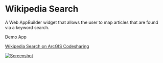 # Wikipedia Search

A Web AppBuilder widget that allows the user to map articles that are found via a keyword search.

[Demo App](https://gavinr.github.io/wab-wikipedia-search/)

[Wikipedia Search on ArcGIS Codesharing](http://www.arcgis.com/home/item.html?id=3aece72355ea4106a1770e52efc7bc92)

[![Screenshot](https://i.imgur.com/4C4CZXu.gif)](https://gavinr.github.io/wab-wikipedia-search/)
